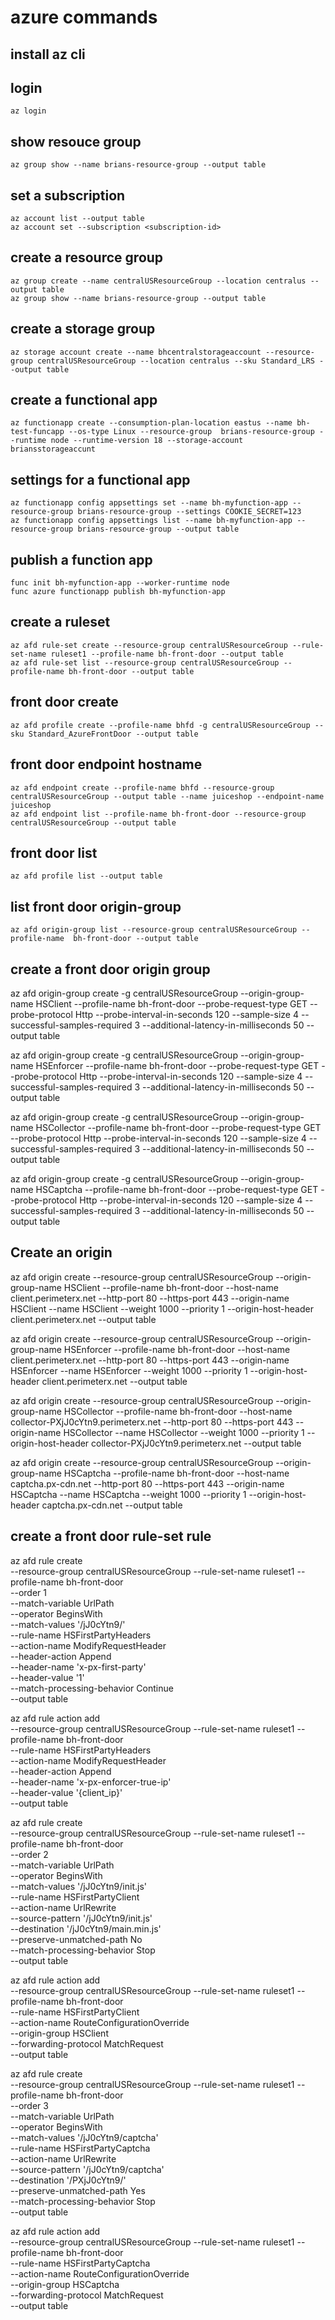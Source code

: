# azure commands

## install az cli

## login
```
az login
```

## show resouce group
```
az group show --name brians-resource-group --output table
```

## set a subscription
```
az account list --output table
az account set --subscription <subscription-id>
```

## create a resource group
```
az group create --name centralUSResourceGroup --location centralus --output table
az group show --name brians-resource-group --output table
```

## create a storage group
```
az storage account create --name bhcentralstorageaccount --resource-group centralUSResourceGroup --location centralus --sku Standard_LRS --output table
```

## create a functional app
```
az functionapp create --consumption-plan-location eastus --name bh-test-funcapp --os-type Linux --resource-group  brians-resource-group --runtime node --runtime-version 18 --storage-account briansstorageaccunt
```

## settings for a functional app
```
az functionapp config appsettings set --name bh-myfunction-app --resource-group brians-resource-group --settings COOKIE_SECRET=123
az functionapp config appsettings list --name bh-myfunction-app --resource-group brians-resource-group --output table
```

## publish a function app
```
func init bh-myfunction-app --worker-runtime node
func azure functionapp publish bh-myfunction-app
```
## create a ruleset
```
az afd rule-set create --resource-group centralUSResourceGroup --rule-set-name ruleset1 --profile-name bh-front-door --output table
az afd rule-set list --resource-group centralUSResourceGroup --profile-name bh-front-door --output table
```

## front door create
```
az afd profile create --profile-name bhfd -g centralUSResourceGroup --sku Standard_AzureFrontDoor --output table
```

## front door endpoint hostname
```
az afd endpoint create --profile-name bhfd --resource-group centralUSResourceGroup --output table --name juiceshop --endpoint-name juiceshop
az afd endpoint list --profile-name bh-front-door --resource-group centralUSResourceGroup --output table
```

## front door list
```
az afd profile list --output table
```

## list front door origin-group
```
az afd origin-group list --resource-group centralUSResourceGroup --profile-name  bh-front-door --output table
```

## create a front door origin group
az afd origin-group create -g centralUSResourceGroup --origin-group-name HSClient --profile-name bh-front-door --probe-request-type GET --probe-protocol Http --probe-interval-in-seconds 120 --sample-size 4 --successful-samples-required 3 --additional-latency-in-milliseconds 50 --output table

az afd origin-group create -g centralUSResourceGroup --origin-group-name HSEnforcer --profile-name bh-front-door --probe-request-type GET --probe-protocol Http --probe-interval-in-seconds 120 --sample-size 4 --successful-samples-required 3 --additional-latency-in-milliseconds 50 --output table

az afd origin-group create -g centralUSResourceGroup --origin-group-name HSCollector --profile-name bh-front-door --probe-request-type GET --probe-protocol Http --probe-interval-in-seconds 120 --sample-size 4 --successful-samples-required 3 --additional-latency-in-milliseconds 50 --output table

az afd origin-group create -g centralUSResourceGroup --origin-group-name HSCaptcha --profile-name bh-front-door --probe-request-type GET --probe-protocol Http --probe-interval-in-seconds 120 --sample-size 4 --successful-samples-required 3 --additional-latency-in-milliseconds 50 --output table

## Create an origin
az afd origin create --resource-group centralUSResourceGroup --origin-group-name HSClient --profile-name bh-front-door --host-name client.perimeterx.net --http-port 80 --https-port 443 --origin-name HSClient --name HSClient --weight 1000 --priority 1 --origin-host-header client.perimeterx.net --output table

az afd origin create --resource-group centralUSResourceGroup --origin-group-name HSEnforcer --profile-name bh-front-door --host-name client.perimeterx.net --http-port 80 --https-port 443 --origin-name HSEnforcer --name HSEnforcer --weight 1000 --priority 1 --origin-host-header client.perimeterx.net --output table

az afd origin create --resource-group centralUSResourceGroup --origin-group-name HSCollector --profile-name bh-front-door --host-name collector-PXjJ0cYtn9.perimeterx.net --http-port 80 --https-port 443 --origin-name HSCollector --name HSCollector --weight 1000 --priority 1 --origin-host-header collector-PXjJ0cYtn9.perimeterx.net --output table

az afd origin create --resource-group centralUSResourceGroup --origin-group-name HSCaptcha --profile-name bh-front-door --host-name captcha.px-cdn.net --http-port 80 --https-port 443 --origin-name HSCaptcha --name HSCaptcha --weight 1000 --priority 1 --origin-host-header captcha.px-cdn.net --output table

## create a front door rule-set rule
az afd rule create \
    --resource-group centralUSResourceGroup --rule-set-name ruleset1  --profile-name bh-front-door \
    --order 1 \
    --match-variable UrlPath \
    --operator BeginsWith \
    --match-values '/jJ0cYtn9/' \
    --rule-name HSFirstPartyHeaders \
    --action-name ModifyRequestHeader \
    --header-action Append \
    --header-name 'x-px-first-party' \
    --header-value '1' \
    --match-processing-behavior Continue \
    --output table

az afd rule action add \
    --resource-group centralUSResourceGroup --rule-set-name ruleset1  --profile-name bh-front-door \
    --rule-name HSFirstPartyHeaders \
    --action-name ModifyRequestHeader \
    --header-action Append \
    --header-name 'x-px-enforcer-true-ip' \
    --header-value '{client_ip}' \
    --output table

az afd rule create \
    --resource-group centralUSResourceGroup --rule-set-name ruleset1  --profile-name bh-front-door \
    --order 2 \
    --match-variable UrlPath \
    --operator BeginsWith \
    --match-values '/jJ0cYtn9/init.js' \
    --rule-name HSFirstPartyClient \
    --action-name UrlRewrite \
    --source-pattern '/jJ0cYtn9/init.js' \
    --destination '/jJ0cYtn9/main.min.js' \
    --preserve-unmatched-path No \
    --match-processing-behavior Stop \
    --output table

az afd rule action add \
    --resource-group centralUSResourceGroup --rule-set-name ruleset1  --profile-name bh-front-door \
    --rule-name HSFirstPartyClient \
    --action-name RouteConfigurationOverride \
    --origin-group HSClient \
    --forwarding-protocol MatchRequest \
    --output table


az afd rule create \
    --resource-group centralUSResourceGroup --rule-set-name ruleset1  --profile-name bh-front-door \
    --order 3 \
    --match-variable UrlPath \
    --operator BeginsWith \
    --match-values '/jJ0cYtn9/captcha' \
    --rule-name HSFirstPartyCaptcha \
    --action-name UrlRewrite \
    --source-pattern '/jJ0cYtn9/captcha' \
    --destination '/PXjJ0cYtn9/' \
    --preserve-unmatched-path Yes \
    --match-processing-behavior Stop \
    --output table

az afd rule action add \
    --resource-group centralUSResourceGroup --rule-set-name ruleset1  --profile-name bh-front-door \
    --rule-name HSFirstPartyCaptcha \
    --action-name RouteConfigurationOverride \
    --origin-group HSCaptcha \
    --forwarding-protocol MatchRequest \
    --output table
